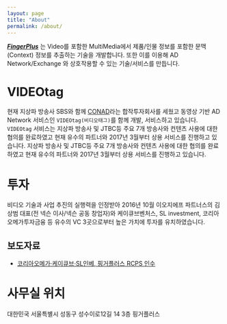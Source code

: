 ```yaml
---
layout: page
title: "About"
permalink: /about/
---
```


[***FingerPlus***](https://www.finger-plus.com/) 는 Video를 포함한 MultiMedia에서 제품/인물 정보를 포함한 문맥(Context) 정보를 추출하는 기술을 개발합니다. 또한 이를 이용해 AD Network/Exchange 와 상호작용할 수 있는 기술/서비스를 만듭니다.

# VIDEOtag

현재 지상파 방송사 SBS와 함께 [CONAD](http://conad.co.kr/)라는 합작투자회사를 세웠고 동영상 기반 AD Network 서비스인 `VIDEOtag(비디오태그)`를 함께 개발, 서비스하고 있습니다. `VIDEOtag` 서비스는 지상파 방송사 및 JTBC등 주요 7개 방송사와 컨텐츠 사용에 대한 협의를 완료하였고 현재 유수의 파트너와 2017년 3월부터 상용 서비스를 진행하고 있습니다. 지상파 방송사 및 JTBC등 주요 7개 방송사와 컨텐츠 사용에 대한 협의를 완료하였고 현재 유수의 파트너와 2017년 3월부터 상용 서비스를 진행하고 있습니다.


# 투자

비디오 기술과 사업 추진의 실행력을 인정받아 2016년 10월 이오지에프 파트너스의 김상범 대표(전 넥슨 이사/넥슨 공동 창업자)와 케이큐브벤처스, SL investment, 코리아오메가투자금융 등 유수의 VC 3곳으로부터 높은 가치에 투자를 유치하였습니다.


## 보도자료

* [코리아오메가·케이큐브·SL인베, 핑거플러스 RCPS 인수](http://www.thebell.co.kr/front/free/contents/news/article_view.asp?key=201611150100028820001748)


# 사무실 위치

대한민국 서울특별시 성동구 성수이로12길 14 3층 핑거플러스

